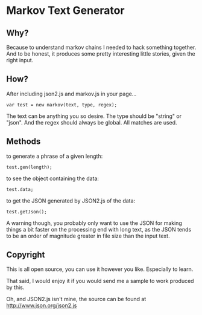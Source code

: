 Markov Text Generator
=====================

Why?
----

Because to understand markov chains I needed to hack something together. And to be honest, it produces some pretty interesting little stories, given the right input.

How?
----

After including json2.js and markov.js in your page...

    var test = new markov(text, type, regex);
  
The text can be anything you so desire.
The type should be "string" or "json".
And the regex should always be global. All matches are used.

Methods
-------

to generate a phrase of a given length:

    test.gen(length); 
  
to see the object containing the data:

    test.data;
  
to get the JSON generated by JSON2.js of the data:

    test.getJson();
  
A warning though, you probably only want to use the JSON for making things a bit faster on the processing end with long text, as the JSON tends to be an order of magnitude greater in file size than the input text.

Copyright
---------

This is all open source, you can use it however you like. Especially to learn.

That said, I would enjoy it if you would send me a sample to work produced by this.

Oh, and JSON2.js isn't mine, the source can be found at http://www.json.org/json2.js